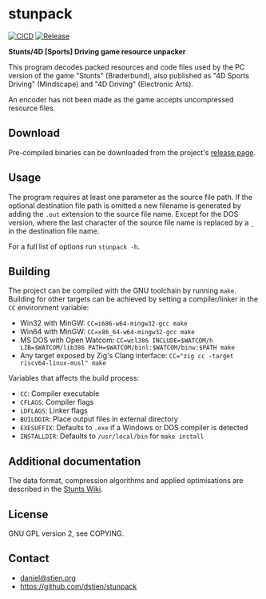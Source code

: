 # stunpack

[![CICD](https://img.shields.io/github/actions/workflow/status/dstien/stunpack/cicd.yml)](https://github.com/dstien/stunpack/actions/workflows/ci.yml)
[![Release](https://img.shields.io/github/v/release/dstien/stunpack)](https://github.com/dstien/stunpack/releases)

**Stunts/4D [Sports] Driving game resource unpacker**

This program decodes packed resources and code files used by the PC version of the game "Stunts" (Brøderbund), also published as "4D Sports Driving" (Mindscape) and "4D Driving" (Electronic Arts).

An encoder has not been made as the game accepts uncompressed resource files.

## Download

Pre-compiled binaries can be downloaded from the project's [release page](https://github.com/dstien/stunpack/releases).

## Usage

The program requires at least one parameter as the source file path. If the optional destination file path is omitted a new filename is generated by adding the `.out` extension to the source file name. Except for the DOS version, where the last character of the source file name is replaced by a `_` in the destination file name.

For a full list of options run `stunpack -h`.

## Building

The project can be compiled with the GNU toolchain by running `make`. Building for other targets can be achieved by setting a compiler/linker in the `CC` environment variable:
* Win32 with MinGW: `CC=i686-w64-mingw32-gcc make`
* Win64 with MinGW: `CC=x86_64-w64-mingw32-gcc make`
* MS DOS with Open Watcom: `CC=wcl386 INCLUDE=$WATCOM/h LIB=$WATCOM/lib386 PATH=$WATCOM/binl:$WATCOM/binw:$PATH make`
* Any target exposed by Zig's Clang interface: `CC="zig cc -target riscv64-linux-musl" make`

Variables that affects the build process:
* `CC`: Compiler executable
* `CFLAGS`: Compiler flags
* `LDFLAGS`: Linker flags
* `BUILDDIR`: Place output files in external directory
* `EXESUFFIX`: Defaults to `.exe` if a Windows or DOS compiler is detected
* `INSTALLDIR`: Defaults to `/usr/local/bin` for `make install`

## Additional documentation

The data format, compression algorithms and applied optimisations are described in the [Stunts Wiki](https://wiki.stunts.hu/wiki/Compression).

## License

GNU GPL version 2, see COPYING.

## Contact

* daniel@stien.org
* https://github.com/dstien/stunpack
